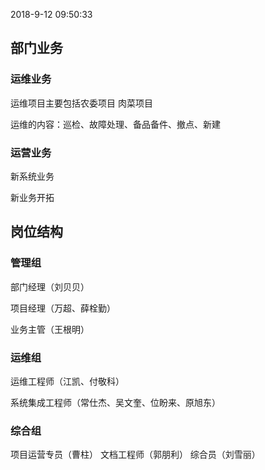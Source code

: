 
2018-9-12 09:50:33


## 部门业务

### 运维业务
运维项目主要包括农委项目 肉菜项目

运维的内容：巡检、故障处理、备品备件、撤点、新建


### 运营业务

新系统业务



新业务开拓









## 岗位结构

### 管理组
部门经理（刘贝贝）

项目经理（万超、薛栓勤）

业务主管（王根明）

### 运维组

运维工程师（江凯、付敬科）

系统集成工程师（常仕杰、吴文奎、位盼来、原旭东）

### 综合组

项目运营专员（曹柱）
文档工程师（郭朋利）
综合员（刘雪丽）















<!--stackedit_data:
eyJoaXN0b3J5IjpbLTIwNTM4MDMyMTcsMjAxMjYwMzU4MywxNj
UxNzA1MDU0LC0xNjc3MTI1MDAsMjA0MDI5NzYyMiw3MzA5OTgx
MTZdfQ==
-->